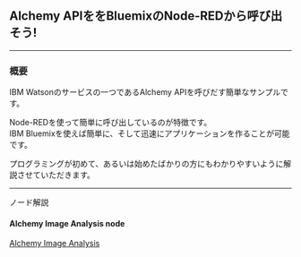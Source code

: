 ## Alchemy APIををBluemixのNode-REDから呼び出そう!
***
### 概要

IBM Watsonのサービスの一つであるAlchemy APIを呼びだす簡単なサンプルです。

Node-REDを使って簡単に呼び出しているのが特徴です。   
IBM Bluemixを使えば簡単に、そして迅速にアプリケーションを作ることが可能です。  

プログラミングが初めて、あるいは始めたばかりの方にもわかりやすいように解説させていただきます。

***
ノード解説
#### Alchemy Image Analysis node

[Alchemy Image Analysis](/images/Node-RED___mz-nodered-z002_eu-gb_mybluemix_net.png)
